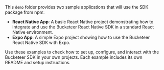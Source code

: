 This `demo` folder provides two sample applications that will use the SDK package from npm:

- **React Native App**: A basic React Native project demonstrating how to integrate and use the Bucketeer React Native SDK in a standard React Native environment.
- **Expo App**: A simple Expo project showing how to use the Bucketeer React Native SDK with Expo.

Use these examples to check how to set up, configure, and interact with the Bucketeer SDK in your own projects. Each example includes its own README and setup instructions.